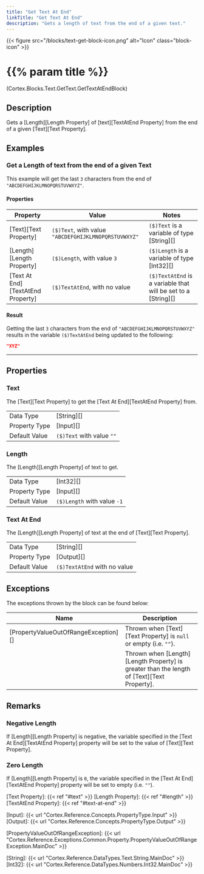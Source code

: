 ```yaml
---
title: "Get Text At End"
linkTitle: "Get Text At End"
description: "Gets a length of text from the end of a given text."
---
```


{{< figure src="/blocks/text-get-block-icon.png" alt="Icon" class="block-icon" >}}

# {{% param title %}}

<p class="namespace">(Cortex.Blocks.Text.GetText.GetTextAtEndBlock)</p>

## Description

Gets a [Length][Length Property] of [text][TextAtEnd Property] from the end of a given [Text][Text Property].

## Examples

### Get a Length of text from the end of a given Text

This example will get the last `3` characters from the end of `"ABCDEFGHIJKLMNOPQRSTUVWXYZ"`.

#### Properties

| Property           | Value                     | Notes                                    |
|--------------------|---------------------------|------------------------------------------|
| [Text][Text Property] | `($)Text`, with value `"ABCDEFGHIJKLMNOPQRSTUVWXYZ"` | `($)Text` is a variable of type [String][] |
| [Length][Length Property] | `($)Length`, with value `3` | `($)Length` is a variable of type [Int32][] |
| [Text At End][TextAtEnd Property] | `($)TextAtEnd`, with no value | `($)TextAtEnd` is a variable that will be set to a [String][] |

#### Result

Getting the last `3` characters from the end of `"ABCDEFGHIJKLMNOPQRSTUVWXYZ"` results in the variable `($)TextAtEnd` being updated to the following:

```json
"XYZ"
```

***

## Properties

### Text

The [Text][Text Property] to get the [Text At End][TextAtEnd Property] from.  
  
| | |
|--------------------|---------------------------|
| Data Type | [String][] |
| Property Type | [Input][] |
| Default Value | `($)Text` with value `""` |

### Length

The [Length][Length Property] of text to get.

| | |
|--------------------|---------------------------|
| Data Type | [Int32][] |
| Property Type | [Input][] |
| Default Value | `($)Length` with value `-1` |

### Text At End

The [Length][Length Property] of text at the end of [Text][Text Property].
  
| | |
|--------------------|---------------------------|
| Data Type | [String][] |
| Property Type | [Output][] |
| Default Value | `($)TextAtEnd` with no value |

## Exceptions

The exceptions thrown by the block can be found below:

| Name     | Description |
|----------|----------|
| [PropertyValueOutOfRangeException][] | Thrown when [Text][Text Property] is `null` or empty (i.e. `""`). |
| | Thrown when [Length][Length Property] is greater than the length of [Text][Text Property]. |

## Remarks

### Negative Length

If [Length][Length Property] is negative, the variable specified in the [Text At End][TextAtEnd Property] property will be set to the value of [Text][Text Property].

### Zero Length

If [Length][Length Property] is `0`, the variable specified in the [Text At End][TextAtEnd Property] property will be set to empty (i.e. `""`).

[Text Property]: {{< ref "#text" >}}
[Length Property]: {{< ref "#length" >}}
[TextAtEnd Property]: {{< ref "#text-at-end" >}}

[Input]: {{< url "Cortex.Reference.Concepts.PropertyType.Input" >}}
[Output]: {{< url "Cortex.Reference.Concepts.PropertyType.Output" >}}

[PropertyValueOutOfRangeException]: {{< url "Cortex.Reference.Exceptions.Common.Property.PropertyValueOutOfRangeException.MainDoc" >}}

[String]: {{< url "Cortex.Reference.DataTypes.Text.String.MainDoc" >}}
[Int32]: {{< url "Cortex.Reference.DataTypes.Numbers.Int32.MainDoc" >}}
